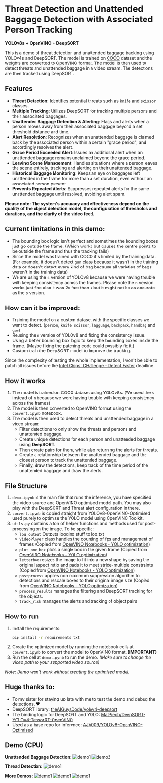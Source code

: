 # Threat Detection and Unattended Baggage Detection with Associated Person Tracking
__YOLOv8s + OpenVINO + DeepSORT__

This is a demo of threat detection and unattended baggage tracking using YOLOv4s and DeepSORT. The model is trained on [COCO](https://cocodataset.org/#home) dataset and the weights are converted to OpenVINO format. The model is then used to detect threats and unattended baggage in a video stream. The detections are then tracked using DeepSORT.

## Features
- **Threat Detection**: Identifies potential threats such as `knife` and `scissor` classes.
- **Multiple Tracking**: Utilizes DeepSORT for tracking multiple persons and their associated baggages.
- **Unattended Baggage Detection & Alerting**: Flags and alerts when a person moves away from their associated baggage beyond a set threshold distance and time.
- **Alert Resolution**: Recognizes when an unattended baggage is claimed back by the associated person within a certain "grace period", and accordingly resolves the alert.
- **Grace Period Exceeded Alert**: Issues an additional alert when an unattended baggage remains unclaimed beyond the grace period.
- **Leaving Scene Management**: Handles situations where a person leaves the scene entirely, tracking and alerting on their unattended baggage.
- **Historical Baggage Monitoring**: Keeps an eye on baggages left unattended in the frame for more than a set duration, even without an associated person present.
- **Prevents Repeated Alerts**: Suppresses repeated alerts for the same unattended baggage until resolved, avoiding alert spam.

__Please note: The system's accuracy and effectiveness depend on the quality of the object detection model, the configuration of thresholds and durations, and the clarity of the video feed.__

## Current limitations in this demo:
- The bounding box logic isn't perfect and sometimes the bounding boxes just go outside the frame. (Which works but causes the centre points to be outside the frame and thus the tracking fails)
- Since the model was trained with COCO it's limited by the training data. (For example, it doesn't detect `gun` class because it wasn't in the training data or doesn't detect every kind of bag because all varieties of bags weren't in the training data)
- We are using the `s` version of YOLOv8 because we were having trouble with keeping consistency across the frames. Please note the `n` version works just fine also it was 2x fast than `s` but it might not be as accurate as the `s` version.

## How can it be improved:
- Training the model on a custom dataset with the specific classes we want to detect. (`person`, `knife`, `scissor`, `lagguage`, `backpack`, `handbag` and `gun`)
- Reusing the `n` version of YOLOv8 and fixing the consistency issue.
- Using a better bounding box logic to keep the bounding boxes inside the frame. (Maybe fixing the patching code could possibly fix it.)
- Custom train the DeepSORT model to improve the tracking.
  
Since the complexity of testing the whole implementation, I won't be able to patch all issues before the [Intel Chips' CHallenge - Detect Faster](https://events.hackster.io/chips-challenge/) deadline.

## How it works
1. The model is trained on COCO dataset using YOLOv8s. (We used the `s` instead of `n` because we were having trouble with keeping consistency across the frames)
2. The model is then converted to OpenVINO format using the `convert.ipynb` notebook.
3. The model is then used to detect threats and unattended baggage in a video stream:
    - Filter detections to only show the threats and persons and unattended baggage.
    - Create unique detections for each person and unattended baggage using __DeepSORT__.
    - Then create pairs for them, while also returning the alerts for threats.
    - Create a relationship between the unattended baggage and the closest person to track the unattended baggage.
    - Finally, draw the detections, keep track of the time period of the unattended baggage and draw the alerts.
  
## File Structure
1. `demo.ipynb` is the main file that runs the inference, you have specified the video source and OpenVINO optimised model path. You may also play with the DeepSORT and Threat alert configuration in there.
2. `convert.ipynb` is copied straight from [YOLOv8-OpenVINO-Optimised](https://github.com/AJV009/YOLOv8-OpenVINO-Optimised) used purely to optimise the YOLO model using OpenVINO Toolkit.
3. `utils.py` contains a ton of helper functions and methods used for post-processing on the image. To be specific:
    - `log_output` Outputs logging stuff to log.txt
    - `VideoPlayer` class handles the counting of fps and management of frames (Copied from [OpenVINO Notebooks - YOLO optimization](https://github.com/openvinotoolkit/openvino_notebooks/blob/main/notebooks/230-yolov8-optimization/230-yolov8-optimization.ipynb))
    - `plot_one_box` plots a single box in the given frame (Copied from [OpenVINO Notebooks - YOLO optimization](https://github.com/openvinotoolkit/openvino_notebooks/blob/main/notebooks/230-yolov8-optimization/230-yolov8-optimization.ipynb))
    - `letterbox` resizes the image to fit into a new shape by saving the original aspect ratio and pads it to meet stride-multiple constraints (Copied from [OpenVINO Notebooks - YOLO optimization](https://github.com/openvinotoolkit/openvino_notebooks/blob/main/notebooks/230-yolov8-optimization/230-yolov8-optimization.ipynb))
    - `postprocess` applies non maximum suppression algorithm to detections and rescale boxes to their original image size (Copied from [OpenVINO Notebooks - YOLO optimization](https://github.com/openvinotoolkit/openvino_notebooks/blob/main/notebooks/230-yolov8-optimization/230-yolov8-optimization.ipynb))
    - `process_results` manages the filtering and DeepSORT tracking for the objects.
    - `track_risk` manages the alerts and tracking of object pairs

## How to run
1. Install the requirements:
    ```bash
    pip install -r requirements.txt
    ```
2. Create the optimized model by running the notebook cells at `convert.ipynb` to convert the model to OpenVINO format. **(IMPORTANT)**
2. Run the cell at `demo.ipynb` to run the demo. _(Make sure to change the video path to your supported video source)_
    
_Note: Demo won't work without creating the optimized model._

## Huge thanks to:
- To my sister for staying up late with me to test the demo and debug the detections. :heart:
- DeepSORT library: [theAIGuysCode/yolov4-deepsort](https://github.com/theAIGuysCode/yolov4-deepsort)
- The binding logic for DeepSORT and YOLO: [MatPiech/DeepSORT-YOLOv4-TensorRT-OpenVINO](https://github.com/MatPiech/DeepSORT-YOLOv4-TensorRT-OpenVINO)
- Used as a base repo for inference: [AJV009/YOLOv8-OpenVINO-Optimised](https://github.com/AJV009/YOLOv8-OpenVINO-Optimised)

## Demo (CPU)

__Unattended Baggage Detection:__
![demo1](demoImages/demo1.png)
![demo2](demoImages/demo2.png)

__Thread Detection:__
![demo1](demoImages/demo3.png)

__More Demos:__
![demo1](demoImages/demo4.png)
![demo1](demoImages/demo5.png)
![demo1](demoImages/demo6.png)
